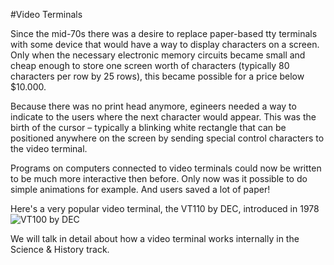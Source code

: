 #Video Terminals

Since the mid-70s there was a desire to replace paper-based tty terminals with some device that would have a way to display characters on a screen. Only when the necessary electronic memory circuits became small and cheap enough to store one screen worth of characters (typically 80 characters per row by 25 rows), this became possible for a price below $10.000.

Because there was no print head anymore, egineers needed a way to indicate to the users where the next character would appear. This was the birth of the cursor – typically a blinking white rectangle that can be positioned anywhere on the screen by sending special control characters to the video terminal.

Programs on computers connected to video terminals could now be written to be much more interactive then before. Only now was it possible to do simple animations for example. And users saved a lot of paper!

Here's a very popular video terminal, the VT110 by DEC, introduced in 1978
![VT100 by DEC][1]

We will talk in detail about how a video terminal works internally in the Science & History track.

[1]: http://upload.wikimedia.org/wikipedia/commons/9/99/DEC_VT100_terminal.jpg



